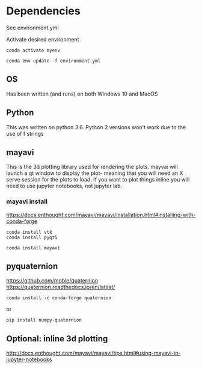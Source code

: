 # Dependencies 
See environment.yml 

Activate desired environment

    conda activate myenv
  
    conda env update -f environment.yml 

## OS
Has been written (and runs) on both Windows 10 and MacOS

## Python
This was written on python 3.6. Python 2 versions won't work due to the use of f strings

## mayavi
This is the 3d plotting library used for rendering the plots. mayvai will launch a qt window to display the plot- meaning that you will need an X serve session for the plots to load. If you want to plot things inline you will need to use jupyter notebooks, not jupyter lab.

### mayavi install
https://docs.enthought.com/mayavi/mayavi/installation.html#installing-with-conda-forge

    conda install vtk
    conda install pyqt5
    
    conda install mayavi
    
## pyquaternion
https://github.com/moble/quaternion
https://quaternion.readthedocs.io/en/latest/

    conda install -c conda-forge quaternion
    
 or
 
    pip install numpy-quaternion
    
    
## Optional: inline 3d plotting
http://docs.enthought.com/mayavi/mayavi/tips.html#using-mayavi-in-jupyter-notebooks
